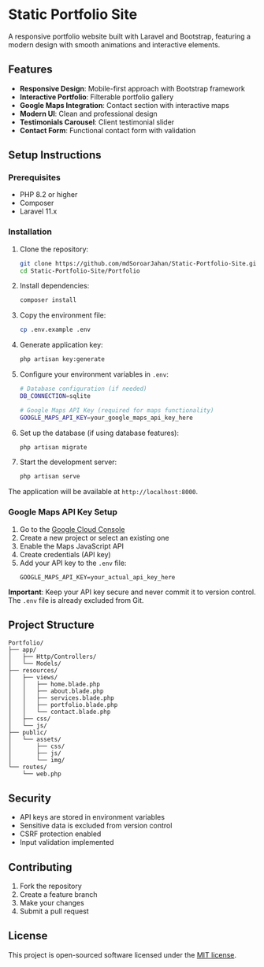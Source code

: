 # Static Portfolio Site

A responsive portfolio website built with Laravel and Bootstrap, featuring a modern design with smooth animations and interactive elements.

## Features

-   **Responsive Design**: Mobile-first approach with Bootstrap framework
-   **Interactive Portfolio**: Filterable portfolio gallery
-   **Google Maps Integration**: Contact section with interactive maps
-   **Modern UI**: Clean and professional design
-   **Testimonials Carousel**: Client testimonial slider
-   **Contact Form**: Functional contact form with validation

## Setup Instructions

### Prerequisites

-   PHP 8.2 or higher
-   Composer
-   Laravel 11.x

### Installation

1. Clone the repository:

    ```bash
    git clone https://github.com/mdSoroarJahan/Static-Portfolio-Site.git
    cd Static-Portfolio-Site/Portfolio
    ```

2. Install dependencies:

    ```bash
    composer install
    ```

3. Copy the environment file:

    ```bash
    cp .env.example .env
    ```

4. Generate application key:

    ```bash
    php artisan key:generate
    ```

5. Configure your environment variables in `.env`:

    ```bash
    # Database configuration (if needed)
    DB_CONNECTION=sqlite

    # Google Maps API Key (required for maps functionality)
    GOOGLE_MAPS_API_KEY=your_google_maps_api_key_here
    ```

6. Set up the database (if using database features):

    ```bash
    php artisan migrate
    ```

7. Start the development server:
    ```bash
    php artisan serve
    ```

The application will be available at `http://localhost:8000`.

### Google Maps API Key Setup

1. Go to the [Google Cloud Console](https://console.cloud.google.com/)
2. Create a new project or select an existing one
3. Enable the Maps JavaScript API
4. Create credentials (API key)
5. Add your API key to the `.env` file:
    ```
    GOOGLE_MAPS_API_KEY=your_actual_api_key_here
    ```

**Important**: Keep your API key secure and never commit it to version control. The `.env` file is already excluded from Git.

## Project Structure

```
Portfolio/
├── app/
│   ├── Http/Controllers/
│   └── Models/
├── resources/
│   ├── views/
│   │   ├── home.blade.php
│   │   ├── about.blade.php
│   │   ├── services.blade.php
│   │   ├── portfolio.blade.php
│   │   └── contact.blade.php
│   ├── css/
│   └── js/
├── public/
│   └── assets/
│       ├── css/
│       ├── js/
│       └── img/
└── routes/
    └── web.php
```

## Security

-   API keys are stored in environment variables
-   Sensitive data is excluded from version control
-   CSRF protection enabled
-   Input validation implemented

## Contributing

1. Fork the repository
2. Create a feature branch
3. Make your changes
4. Submit a pull request

## License

This project is open-sourced software licensed under the [MIT license](https://opensource.org/licenses/MIT).
